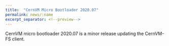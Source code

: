 ```yaml
---
title:  "CernVM Micro Bootloader 2020.07"
permalink: news/:name
excerpt_separator: <!--preview-->
---
```


CernVM micro bootloader 2020.07 is a minor release updating the CernVM-FS client.

<!--preview-->
